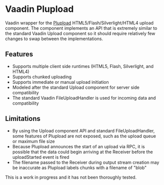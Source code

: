# Vaadin Plupload

Vaadin wrapper for the [Plupload](http://www.plupload.com/) 
HTML5/Flash/Silverlight/HTML4 upload component. The component implements an API
that is extremely similar to the standard Vaadin Upload component so it
should require relatively few changes to swap between the implementations.

## Features
* Supports multiple client side runtimes (HTML5, Flash, Silverlight, and HTML4)
* Supports chunked uploading
* Supports immediate or manual upload initiation
* Modeled after the standard Upload component for server side compatibility
* The standard Vaadin FileUploadHandler is used for incoming data and 
  compatibility 

## Limitations
* By using the Upload component API and standard FileUploadHandler, some 
  features of Plupload are not exposed, such as the upload queue or maximum 
  file size
* Because Plupload announces the start of an upload via RPC, it is possible 
  that the data could begin arriving at the Receiver before the uploadStarted 
  event is fired
* The filename passed to the Receiver during output stream creation may be 
  inaccurate as Plupload labels chunks with a filename of "blob"
  
This is a work in progress and it has not been thoroughly tested.
